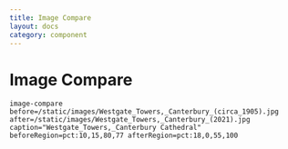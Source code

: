 ```yaml
---
title: Image Compare
layout: docs
category: component
---
```


# Image Compare

`image-compare before=/static/images/Westgate_Towers,_Canterbury_(circa_1905).jpg after=/static/images/Westgate_Towers,_Canterbury_(2021).jpg caption="Westgate_Towers,_Canterbury Cathedral" beforeRegion=pct:10,15,80,77 afterRegion=pct:18,0,55,100`

<!--
`image-compare before=wc:Princetown_(AU),_Port_Campbell_National_Park,_Twelve_Apostles_--_2019_--_0930.jpg after=wc:011_The_lion_king_Tryggve_in_the_Serengeti_National_Park_Photo_by_Giles_Laurent.jpg beforeRegion=pct:10,10,80,80 afterRegion=pct:50,0,50,100`
-->